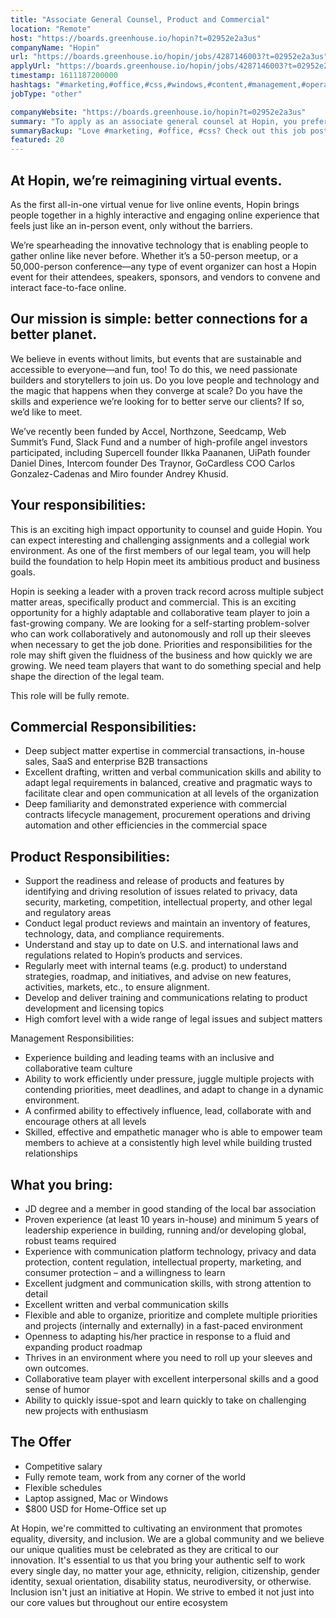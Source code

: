 ```yaml
---
title: "Associate General Counsel, Product and Commercial"
location: "Remote"
host: "https://boards.greenhouse.io/hopin?t=02952e2a3us"
companyName: "Hopin"
url: "https://boards.greenhouse.io/hopin/jobs/4287146003?t=02952e2a3us"
applyUrl: "https://boards.greenhouse.io/hopin/jobs/4287146003?t=02952e2a3us#app"
timestamp: 1611187200000
hashtags: "#marketing,#office,#css,#windows,#content,#management,#operations,#sales"
jobType: "other"

companyWebsite: "https://boards.greenhouse.io/hopin?t=02952e2a3us"
summary: "To apply as an associate general counsel at Hopin, you preferably need to have 5 years of leadership experience in building, running and/or developing global, robust teams required."
summaryBackup: "Love #marketing, #office, #css? Check out this job post!"
featured: 20
---
```


## At Hopin, we’re reimagining virtual events.

As the first all-in-one virtual venue for live online events, Hopin brings people together in a highly interactive and engaging online experience that feels just like an in-person event, only without the barriers.

We’re spearheading the innovative technology that is enabling people to gather online like never before. Whether it’s a 50-person meetup, or a 50,000-person conference—any type of event organizer can host a Hopin event for their attendees, speakers, sponsors, and vendors to convene and interact face-to-face online.

## Our mission is simple: better connections for a better planet.

We believe in events without limits, but events that are sustainable and accessible to everyone—and fun, too! To do this, we need passionate builders and storytellers to join us. Do you love people and technology and the magic that happens when they converge at scale? Do you have the skills and experience we’re looking for to better serve our clients? If so, we’d like to meet.

We’ve recently been funded by Accel, Northzone, Seedcamp, Web Summit’s Fund, Slack Fund and a number of high-profile angel investors participated, including Supercell founder Ilkka Paananen, UiPath founder Daniel Dines, Intercom founder Des Traynor, GoCardless COO Carlos Gonzalez-Cadenas and Miro founder Andrey Khusid.

## Your responsibilities:

This is an exciting high impact opportunity to counsel and guide Hopin. You can expect interesting and challenging assignments and a collegial work environment. As one of the first members of our legal team, you will help build the foundation to help Hopin meet its ambitious product and business goals. 

Hopin is seeking a leader with a proven track record across multiple subject matter areas, specifically product and commercial. This is an exciting opportunity for a highly adaptable and collaborative team player to join a fast-growing company. We are looking for a self-starting problem-solver who can work collaboratively and autonomously and roll up their sleeves when necessary to get the job done. Priorities and responsibilities for the role may shift given the fluidness of the business and how quickly we are growing. We need team players that want to do something special and help shape the direction of the legal team. 

This role will be fully remote. 

## Commercial Responsibilities:

*   Deep subject matter expertise in commercial transactions, in-house sales, SaaS and enterprise B2B transactions
*   Excellent drafting, written and verbal communication skills and ability to adapt legal requirements in balanced, creative and pragmatic ways to facilitate clear and open communication at all levels of the organization
*   Deep familiarity and demonstrated experience with commercial contracts lifecycle management, procurement operations and driving automation and other efficiencies in the commercial space

## Product Responsibilities:

*   Support the readiness and release of products and features by identifying and driving resolution of issues related to privacy, data security, marketing, competition, intellectual property, and other legal and regulatory areas
*   Conduct legal product reviews and maintain an inventory of features, technology, data, and compliance requirements.
*   Understand and stay up to date on U.S. and international laws and regulations related to Hopin’s products and services.
*   Regularly meet with internal teams (e.g. product) to understand strategies, roadmap, and initiatives, and advise on new features, activities, markets, etc., to ensure alignment.
*   Develop and deliver training and communications relating to product development and licensing topics
*   High comfort level with a wide range of legal issues and subject matters

Management Responsibilities:

*   Experience building and leading teams with an inclusive and collaborative team culture
*   Ability to work efficiently under pressure, juggle multiple projects with contending priorities, meet deadlines, and adapt to change in a dynamic environment.
*   A confirmed ability to effectively influence, lead, collaborate with and encourage others at all levels
*   Skilled, effective and empathetic manager who is able to empower team members to achieve at a consistently high level while building trusted relationships

## What you bring:

*   JD degree and a member in good standing of the local bar association
*   Proven experience (at least 10 years in-house) and minimum 5 years of leadership experience in building, running and/or developing global, robust teams required
*   Experience with communication platform technology, privacy and data protection, content regulation, intellectual property, marketing, and consumer protection – and a willingness to learn 
*   Excellent judgment and communication skills, with strong attention to detail
*   Excellent written and verbal communication skills
*   Flexible and able to organize, prioritize and complete multiple priorities and projects (internally and externally) in a fast-paced environment
*   Openness to adapting his/her practice in response to a fluid and expanding product roadmap
*   Thrives in an environment where you need to roll up your sleeves and own outcomes.
*   Collaborative team player with excellent interpersonal skills and a good sense of humor
*   Ability to quickly issue-spot and learn quickly to take on challenging new projects with enthusiasm

## The Offer

*   Competitive salary
*   Fully remote team, work from any corner of the world
*   Flexible schedules
*   Laptop assigned, Mac or Windows
*   $800 USD for Home-Office set up

At Hopin, we're committed to cultivating an environment that promotes equality, diversity, and inclusion. We are a global community and we believe our unique qualities must be celebrated as they are critical to our innovation. It's essential to us that you bring your authentic self to work every single day, no matter your age, ethnicity, religion, citizenship, gender identity, sexual orientation, disability status, neurodiversity, or otherwise. Inclusion isn't just an initiative at Hopin. We strive to embed it not just into our core values but throughout our entire ecosystem
